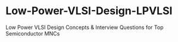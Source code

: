 # Low-Power-VLSI-Design-LPVLSI
Low Power VLSI Design Concepts &amp; Interview Questions for Top Semiconductor MNCs 
